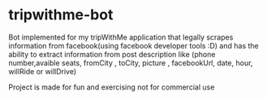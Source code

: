 # tripwithme-bot
Bot implemented for my tripWithMe application that legally scrapes information from facebook(using facebook developer tools :D) and has the ability to 
extract information from post description like (phone number,avaible seats, fromCity , toCity, picture , facebookUrl, date, hour, willRide or willDrive)

Project is made for fun and exercising not for commercial use
